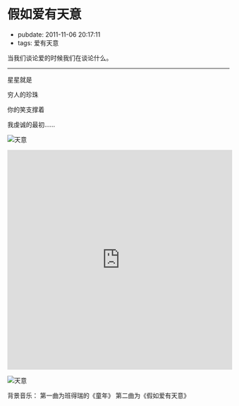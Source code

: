 # 假如爱有天意

- pubdate: 2011-11-06 20:17:11
- tags: 爱有天意

当我们谈论爱的时候我们在谈论什么。

-------------------------------------

星星就是

穷人的珍珠

你的笑支撑着

我虔诚的最初……

![天意](http://i1153.photobucket.com/albums/p501/dmxiaoshen/psb_zpssa89p02v.jpg)

<iframe height=498 width=510 src="http://player.youku.com/embed/XMzE0MjY5NTk2" frameborder=0 allowfullscreen></iframe>

![天意](http://i1153.photobucket.com/albums/p501/dmxiaoshen/hexo/dd_zpsmoinob7j.jpg)

背景音乐：
第一曲为班得瑞的《童年》
第二曲为《假如爱有天意》